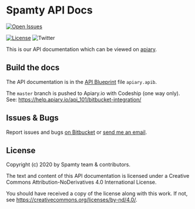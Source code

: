 # Spamty API Docs

[![Open Issues](https://img.shields.io/bitbucket/issues/spamty/api-docs.svg)](https://bitbucket.org/spamty/api-docs/issues?status=open)

[![License](https://img.shields.io/badge/license-CC--BY--ND-blue.svg)](https://bitbucket.org/spamty/api-docs/src/master/LICENSE.md)
![Twitter](https://img.shields.io/twitter/follow/Spamty.svg?style=social&label=Follow&maxAge=2592000)


This is our API documentation which can be viewed on [apiary](http://docs.spamty.apiary.io/).

## Build the docs

The API documentation is in the [API Blueprint](https://apiblueprint.org/) file `apiary.apib`.

The `master` branch is pushed to Apiary.io with Codeship (one way only). See: https://help.apiary.io/api_101/bitbucket-integration/ 

## Issues & Bugs

Report issues and bugs [on Bitbucket](https://bitbucket.org/spamty/api-docs/issues)
or [send me an email](https://3q3.de/spamty).

## License

Copyright (c) 2020 by Spamty team & contributors.

The text and content of this API documentation
is licensed under a Creative Commons
Attribution-NoDerivatives 4.0 International License.

You should have received a copy of the license along with this
work. If not, see <https://creativecommons.org/licenses/by-nd/4.0/>.


